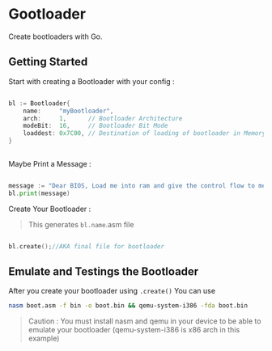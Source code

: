 # Gootloader
Create bootloaders with Go.

## Getting Started

Start with creating a Bootloader with your config :
```go

bl := Bootloader{
    name:     "myBootloader",
    arch:     1,      // Bootloader Architecture
    modeBit:  16,     // Bootloader Bit Mode
    loaddest: 0x7C00, // Destination of loading of bootloader in Memory
}
  
```

Maybe Print a Message :
```go

message := "Dear BIOS, Load me into ram and give the control flow to me please"
bl.print(message)

```
Create Your Bootloader :
> This generates `bl.name`.asm file
```go

bl.create();//AKA final file for bootloader

```

## Emulate and Testings the Bootloader

After you create your bootloader using `.create()`
You can use

```bash
nasm boot.asm -f bin -o boot.bin && qemu-system-i386 -fda boot.bin
```

> Caution : You must install nasm and qemu in your device to be able to emulate your bootloader (qemu-system-i386 is x86 arch in this example)
